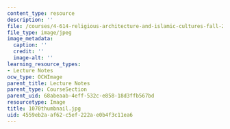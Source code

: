 ```yaml
---
content_type: resource
description: ''
file: /courses/4-614-religious-architecture-and-islamic-cultures-fall-2002/4559eb2aaf62c5ef222ae0b4f3c11ea6_1070thumbnail.jpg
file_type: image/jpeg
image_metadata:
  caption: ''
  credit: ''
  image-alt: ''
learning_resource_types:
- Lecture Notes
ocw_type: OCWImage
parent_title: Lecture Notes
parent_type: CourseSection
parent_uid: 68abeaab-4eff-532c-e858-18d3ffb567bd
resourcetype: Image
title: 1070thumbnail.jpg
uid: 4559eb2a-af62-c5ef-222a-e0b4f3c11ea6
---
```

